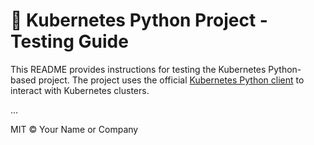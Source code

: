 # 🧪 Kubernetes Python Project - Testing Guide

This README provides instructions for testing the Kubernetes Python-based project. The project uses the official [Kubernetes Python client](https://github.com/kubernetes-client/python) to interact with Kubernetes clusters.

...

MIT © Your Name or Company
